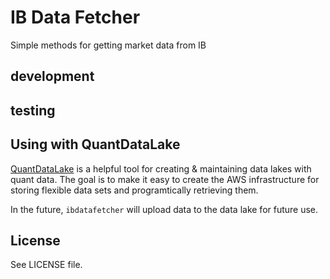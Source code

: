 # IB Data Fetcher
Simple methods for getting market data from IB

## development

## testing

## Using with QuantDataLake
[QuantDataLake](https://github.com/westonplatter/QuantDataLake) is a helpful tool for creating & maintaining data lakes with quant data. The goal is to make it easy to create the AWS infrastructure for storing flexible data sets and programtically retrieving them.

In the future, `ibdatafetcher` will upload data to the data lake for future use.

## License
See LICENSE file.